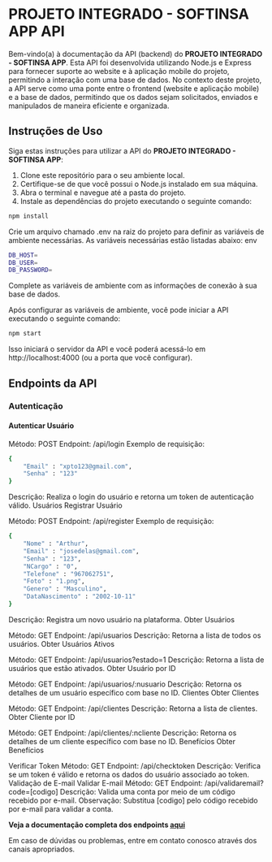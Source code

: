 # PROJETO INTEGRADO - SOFTINSA APP API

Bem-vindo(a) à documentação da API (backend) do **PROJETO INTEGRADO - SOFTINSA APP**. Esta API foi desenvolvida utilizando Node.js e Express para fornecer suporte ao website e à aplicação mobile do projeto, permitindo a interação com uma base de dados.
No contexto deste projeto, a API serve como uma ponte entre o frontend (website e aplicação mobile) e a base de dados, permitindo que os dados sejam solicitados, enviados e manipulados de maneira eficiente e organizada.

## Instruções de Uso

Siga estas instruções para utilizar a API do **PROJETO INTEGRADO - SOFTINSA APP**:

1. Clone este repositório para o seu ambiente local.
2. Certifique-se de que você possui o Node.js instalado em sua máquina.
3. Abra o terminal e navegue até a pasta do projeto.
4. Instale as dependências do projeto executando o seguinte comando:

```bash
npm install
```
Crie um arquivo chamado .env na raiz do projeto para definir as variáveis de ambiente necessárias. As variáveis necessárias estão listadas abaixo:
env
```bash
DB_HOST=
DB_USER=
DB_PASSWORD=
```
Complete as variáveis de ambiente com as informações de conexão à sua base de dados.

Após configurar as variáveis de ambiente, você pode iniciar a API executando o seguinte comando:
```bash
npm start
```
Isso iniciará o servidor da API e você poderá acessá-lo em http://localhost:4000 (ou a porta que você configurar).

## Endpoints da API
### Autenticação
#### Autenticar Usuário
Método: POST
Endpoint: /api/login
Exemplo de requisição:
```bash
{
    "Email" : "xpto123@gmail.com",
    "Senha" : "123"
}
```
Descrição: Realiza o login do usuário e retorna um token de autenticação válido.
Usuários
Registrar Usuário

Método: POST
Endpoint: /api/register
Exemplo de requisição:
```bash
{
    "Nome" : "Arthur",
    "Email" : "josedelas@gmail.com",
    "Senha" : "123",
    "NCargo" : "0",
    "Telefone" : "967062751",
    "Foto" : "1.png",
    "Genero" : "Masculino",
    "DataNascimento" : "2002-10-11"
}
```
Descrição: Registra um novo usuário na plataforma.
Obter Usuários

Método: GET
Endpoint: /api/usuarios
Descrição: Retorna a lista de todos os usuários.
Obter Usuários Ativos

Método: GET
Endpoint: /api/usuarios?estado=1
Descrição: Retorna a lista de usuários que estão ativados.
Obter Usuário por ID

Método: GET
Endpoint: /api/usuarios/:nusuario
Descrição: Retorna os detalhes de um usuário específico com base no ID.
Clientes
Obter Clientes

Método: GET
Endpoint: /api/clientes
Descrição: Retorna a lista de clientes.
Obter Cliente por ID

Método: GET
Endpoint: /api/clientes/:ncliente
Descrição: Retorna os detalhes de um cliente específico com base no ID.
Benefícios
Obter Benefícios


Verificar Token
Método: GET
Endpoint: /api/checktoken
Descrição: Verifica se um token é válido e retorna os dados do usuário associado ao token.
Validação de E-mail
Validar E-mail
Método: GET
Endpoint: /api/validaremail?code=[codigo]
Descrição: Valida uma conta por meio de um código recebido por e-mail.
Observação: Substitua [codigo] pelo código recebido por e-mail para validar a conta.

**Veja a documentação completa dos endpoints [aqui](https://docs.google.com/document/d/1enwBvsDcaeuq5apk8Lbw1CKjxeZhj1WFurJOxL4aVjc/edit?usp=sharing)**



Em caso de dúvidas ou problemas, entre em contato conosco através dos canais apropriados.
